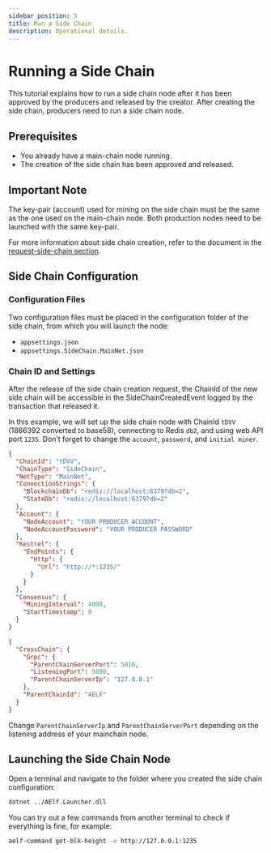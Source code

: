```yaml
---
sidebar_position: 5
title: Run a Side Chain
description: Operational details.
---
```


# Running a Side Chain 

This tutorial explains how to run a side chain node after it has been approved by the producers and released by the creator. After creating the side chain, producers need to run a side chain node.

## Prerequisites

- You already have a main-chain node running.
- The creation of the side chain has been approved and released.

## Important Note

The key-pair (account) used for mining on the side chain must be the same as the one used on the main-chain node. Both production nodes need to be launched with the same key-pair.

For more information about side chain creation, refer to the document in the [request-side-chain section](/quick-start/node-operators/creation-of-a-side-chain/).

## Side Chain Configuration

### Configuration Files

Two configuration files must be placed in the configuration folder of the side chain, from which you will launch the node:

- `appsettings.json`
- `appsettings.SideChain.MainNet.json`

### Chain ID and Settings

After the release of the side chain creation request, the ChainId of the new side chain will be accessible in the SideChainCreatedEvent logged by the transaction that released it.

In this example, we will set up the side chain node with ChainId `tDVV` (1866392 converted to base58), connecting to Redis `db2`, and using web API port `1235`. Don’t forget to change the `account`, `password`, and `initial miner`.


```json title="appsettings.json"
{
  "ChainId": "tDVV",
  "ChainType": "SideChain",
  "NetType": "MainNet",
  "ConnectionStrings": {
    "BlockchainDb": "redis://localhost:6379?db=2",
    "StateDb": "redis://localhost:6379?db=2"
  },
  "Account": {
    "NodeAccount": "YOUR PRODUCER ACCOUNT",
    "NodeAccountPassword": "YOUR PRODUCER PASSWORD"
  },
  "Kestrel": {
    "EndPoints": {
      "Http": {
        "Url": "http://*:1235/"
      }
    }
  },
  "Consensus": {
    "MiningInterval": 4000,
    "StartTimestamp": 0
  }
}
```

```json title="appsettings.SideChain.MainNet.json"
{
  "CrossChain": {
    "Grpc": {
      "ParentChainServerPort": 5010,
      "ListeningPort": 5000,
      "ParentChainServerIp": "127.0.0.1"
    },
    "ParentChainId": "AELF"
  }
}
```

Change `ParentChainServerIp` and `ParentChainServerPort` depending on the listening address of your mainchain node.

## Launching the Side Chain Node

Open a terminal and navigate to the folder where you created the side chain configuration:

```sh title="Terminal"
dotnet ../AElf.Launcher.dll
```

You can try out a few commands from another terminal to check if everything is fine, for example:

```sh title="Terminal"
aelf-command get-blk-height -e http://127.0.0.1:1235
```
